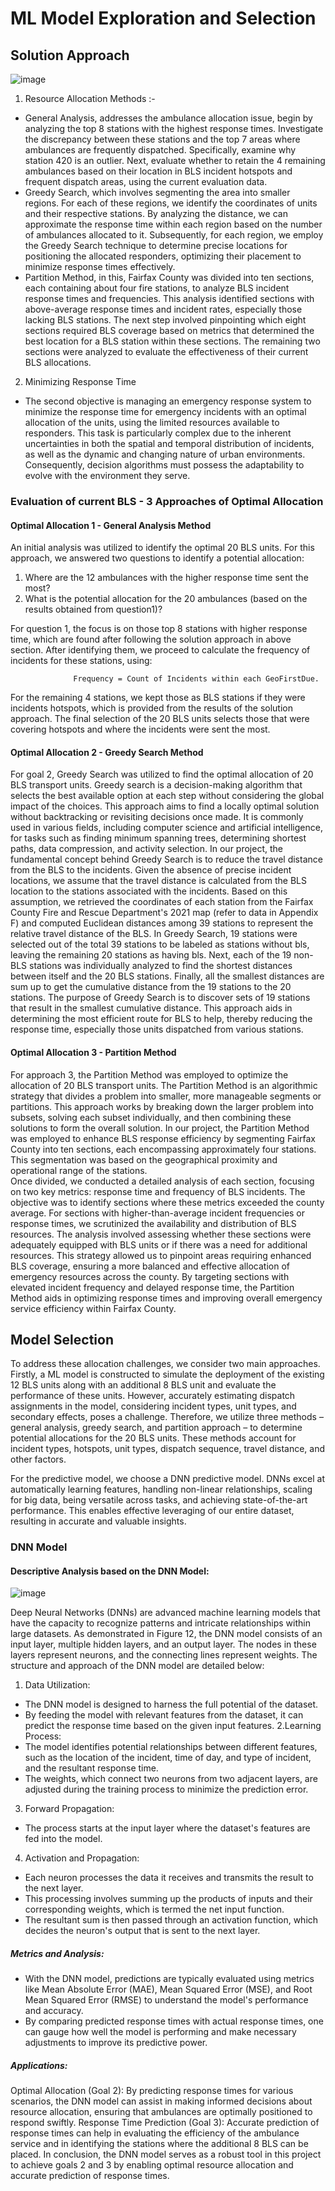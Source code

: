 # ML Model Exploration and Selection

## Solution Approach

![image](https://github.com/Xiaoqing15/DAEN-690-W_Insights/assets/137991044/2eb82ca7-6134-49bb-8a55-ab2a4aaa6923)
1. Resource Allocation Methods :- 
*	General Analysis, addresses the ambulance allocation issue, begin by analyzing the top 8 stations with the highest response times. Investigate the discrepancy between these stations and the top 7 areas where ambulances are frequently dispatched. Specifically, examine why station 420 is an outlier. Next, evaluate whether to retain the 4 remaining ambulances based on their location in BLS incident hotspots and frequent dispatch areas, using the current evaluation data.
*	Greedy Search, which involves segmenting the area into smaller regions. For each of these regions, we identify the coordinates of units and their respective stations. By analyzing the distance, we can approximate the response time within each region based on the number of ambulances allocated to it.
Subsequently, for each region, we employ the Greedy Search technique to determine precise locations for positioning the allocated responders, optimizing their placement to minimize response times effectively. 
* Partition Method, in this, Fairfax County was divided into ten sections, each containing about four fire stations, to analyze BLS incident response times and frequencies. This analysis identified sections with above-average response times and incident rates, especially those lacking BLS stations. The next step involved pinpointing which eight sections required BLS coverage based on metrics that determined the best location for a BLS station within these sections. The remaining two sections were analyzed to evaluate the effectiveness of their current BLS allocations.
2. Minimizing Response Time
* The second objective is managing an emergency response system to minimize the response time for emergency incidents with an optimal allocation of the units, using the limited resources available to responders. This task is particularly complex due to the inherent uncertainties in both the spatial and temporal distribution of incidents, as well as the dynamic and changing nature of urban environments. Consequently, decision algorithms must possess the adaptability to evolve with the environment they serve. 

### Evaluation of current BLS - 3 Approaches of Optimal Allocation
#### Optimal Allocation 1 - General Analysis Method
An initial analysis was utilized to identify the optimal 20 BLS units. For this approach, we answered two questions to identify a potential allocation: 

1. Where are the 12 ambulances with the higher response time sent the most? 
2. What is the potential allocation for the 20 ambulances (based on the results obtained from question1)?

For question 1, the focus is on those top 8 stations with higher response time, which are found after following the solution approach in above section.  After identifying them, we proceed to calculate the frequency of incidents for these stations, using: 

                  Frequency = Count of Incidents within each GeoFirstDue.

For the remaining 4 stations, we kept those as BLS stations if they were incidents hotspots, which is provided from the results of the solution approach.  The final selection of the 20 BLS units selects those that were covering hotspots and where the incidents were sent the most. 

#### Optimal Allocation 2 - Greedy Search Method
For goal 2, Greedy Search was utilized to find the optimal allocation of 20 BLS transport units. 
Greedy search is a decision-making algorithm that selects the best available option at each step without considering the global impact of the choices. This approach aims to find a locally optimal solution without backtracking or revisiting decisions once made. It is commonly used in various fields, including computer science and artificial intelligence, for tasks such as finding minimum spanning trees, determining shortest paths, data compression, and activity selection.
In our project, the fundamental concept behind Greedy Search is to reduce the travel distance from the
BLS to the incidents. Given the absence of precise incident locations, we assume that the travel distance is calculated from the BLS location to the stations associated with the incidents. Based on this assumption, we retrieved the coordinates of each station from the Fairfax County Fire and Rescue Department's 2021 map (refer to data in Appendix F) and computed Euclidean distances among 39 stations to represent the relative travel distance of the BLS. 
In Greedy Search, 19 stations were selected out of the total 39 stations to be labeled as stations without bls, leaving the remaining 20 stations as having bls. Next, each of the 19 non-BLS stations was individually analyzed to find the shortest distances between itself and the 20 BLS stations. Finally, all the smallest distances are sum up to get the cumulative distance from the 19 stations to the 20 stations. The purpose of Greedy Search is to discover sets of 19 stations that result in the smallest cumulative distance. This approach aids in determining the most efficient route for BLS to help, thereby reducing the response time, especially those units dispatched from various stations.

#### Optimal Allocation 3 - Partition Method
For approach 3, the Partition Method was employed to optimize the allocation of 20 BLS transport units. The Partition Method is an algorithmic strategy that divides a problem into smaller, more manageable segments or partitions. This approach works by breaking down the larger problem into subsets, solving each subset individually, and then combining these solutions to form the overall solution. 
In our project, the Partition Method was employed to enhance BLS response efficiency by segmenting Fairfax County into ten sections, each encompassing approximately four stations. This segmentation was based on the geographical proximity and operational range of the stations.  
Once divided, we conducted a detailed analysis of each section, focusing on two key metrics: response time and frequency of BLS incidents. The objective was to identify sections where these metrics exceeded the county average. For sections with higher-than-average incident frequencies or response times, we scrutinized the availability and distribution of BLS resources. The analysis involved assessing whether these sections were adequately equipped with BLS units or if there was a need for additional resources. This strategy allowed us to pinpoint areas requiring enhanced BLS coverage, ensuring a more balanced and effective allocation of emergency resources across the county. By targeting sections with elevated incident frequency and delayed response time, the Partition Method aids in optimizing response times and improving overall emergency service efficiency within Fairfax County.


## Model Selection
To address these allocation challenges, we consider two main approaches. Firstly, a ML model is constructed to simulate the deployment of the existing 12 BLS units along with an additional 8 BLS unit and evaluate the performance of these units. However, accurately estimating dispatch assignments in the model, considering incident types, unit types, and secondary effects, poses a challenge. Therefore, we utilize three methods – general analysis, greedy search, and partition approach – to determine potential allocations for the 20 BLS units. These methods account for incident types, hotspots, unit types, dispatch sequence, travel distance, and other factors.

For the predictive model, we choose a DNN predictive model. DNNs excel at automatically learning features, handling non-linear relationships, scaling for big data, being versatile across tasks, and achieving state-of-the-art performance. This enables effective leveraging of our entire dataset, resulting in accurate and valuable insights.

### DNN Model 
#### Descriptive Analysis based on the DNN Model: 
![image](https://github.com/Xiaoqing15/DAEN-690-W_Insights/assets/137991044/7e181704-33cc-484d-a63c-bc7d58724b8c)

Deep Neural Networks (DNNs) are advanced machine learning models that have the capacity to recognize patterns and intricate relationships within large datasets. As demonstrated in Figure 12, the DNN model consists of an input layer, multiple hidden layers, and an output layer. The nodes in these layers represent neurons, and the connecting lines represent weights. The structure and approach of the DNN model are detailed below:
1. Data Utilization:
* The DNN model is designed to harness the full potential of the dataset.
* By feeding the model with relevant features from the dataset, it can predict the response time based on the given input features.
2.Learning Process:
* The model identifies potential relationships between different features, such as the location of the incident, time of day, and type of incident, and the resultant response time.
* The weights, which connect two neurons from two adjacent layers, are adjusted during the training process to minimize the prediction error.
3. Forward Propagation:
* The process starts at the input layer where the dataset's features are fed into the model.
4. Activation and Propagation:
* Each neuron processes the data it receives and transmits the result to the next layer.
* This processing involves summing up the products of inputs and their corresponding weights, which is termed the net input function.
* The resultant sum is then passed through an activation function, which decides the neuron's output that is sent to the next layer.

##### Metrics and Analysis:
* With the DNN model, predictions are typically evaluated using metrics like Mean Absolute Error (MAE), Mean Squared Error (MSE), and Root Mean Squared Error (RMSE) to understand the model's performance and accuracy.
* By comparing predicted response times with actual response times, one can gauge how well the model is performing and make necessary adjustments to improve its predictive power.

##### Applications:
Optimal Allocation (Goal 2): By predicting response times for various scenarios, the DNN model can assist in making informed decisions about resource allocation, ensuring that ambulances are optimally positioned to respond swiftly.
Response Time Prediction (Goal 3): Accurate prediction of response times can help in evaluating the efficiency of the ambulance service and in identifying the stations where the additional 8 BLS can be placed.
In conclusion, the DNN model serves as a robust tool in this project to achieve goals 2 and 3 by enabling optimal resource allocation and accurate prediction of response times.




